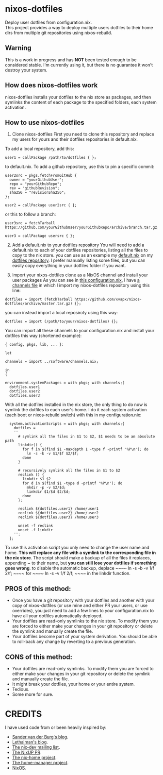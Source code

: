 nixos-dotfiles
==============
Deploy user dotfiles from configuration.nix.    
This project provides a way to deploy multiple users dotfiles to their home dirs from multiple git repositories using nixos-rebuild.

Warning
--------
This is a work in progress and has **NOT** been tested enough to be considered stable. 
I'm currently using it, but there is no guarantee it won't destroy your system.

How does nixos-dotfiles work
----------------------------
nixos-dotfiles installs your dotfiles to the nix store as packages, 
and then symlinks the content of each package to the specified folders, each system activation.

How to use nixos-dotfiles
-------------------------
1. Clone nixos-dotfiles
First you need to clone this repository and replace my users for yours and their dotfiles repositories in default.nix.

To add a local repository, add this:
~~~~
user1 = callPackage /path/to/dotfiles { };
~~~~
to default.nix.
To add a github repository, use this to pin a specific commit:
~~~~
user2src = pkgs.fetchFromGitHub {
  owner = "yourGithubUser"; 
  repo = "yourGithubRepo";
  rev = "githubRevision";
  sha256 = "revisionSha256";
};

user2 = callPackage user2src { };
~~~~
or this to follow a branch:
~~~~
user3src = fetchTarball https://github.com/yourGithubUser/yourGithubRepo/archive/branch.tar.gz;

user3 = callPackage usersrc { };
~~~~

2. Add a default.nix to your dotfiles repository
You will need to add a default.nix to each of your dotfiles repositories, listing all the files to copy to the nix store.
you can use as an example my [default.nix](https://github.com/xvapx/dotfiles/blob/master/default.nix) on my [dotfiles repository](https://github.com/xvapx/dotfiles).
I prefer manually listing some files, but you can easily copy everything in your dotfiles folder if you want.

3. Import your nixos-dotfiles clone as a NixOS channel and install your user packages
As you can see in [this configuration.nix](https://github.com/xvapx/dotfiles/blob/master/nixos/machines/xvapx-homestation.nix), I have [a channels file](https://github.com/xvapx/dotfiles/blob/master/nixos/software/channels.nix) in which I import my nixos-dotfiles repository using this line:
~~~~
dotfiles = import (fetchTarball https://github.com/xvapx/nixos-dotfiles/archive/master.tar.gz) {};
~~~~
you can instead import a local reposiroty using this way:
~~~~
dotfiles = import (/path/to/your/nixos-dotfiles) {};
~~~~
You can import all these channels to your configuration.nix and install your dotfiles this way (shortened example):
~~~~
{ config, pkgs, lib, ... }:

let

channels = import ../software/channels.nix;

in
{

environment.systemPackages = with pkgs; with channels;[
  dotfiles.user1
  dotfiles.user2
  dotfiles.user3
~~~~
With all the dotfiles installed in the nix store, the only thing to do now is symlink the dotfiles to each user's home.
I do it each system activation (each boot or nixos-rebuild switch) with this in my configuration.nix:
~~~~
  system.activationScripts = with pkgs; with channels;{
    dotfiles = 
    ''
      # symlink all the files in $1 to $2, $1 needs to be an absolute path
      linkdir() {
        for f in $(find $1 -maxdepth 1 -type f -printf '%P\n'); do
          ln -s -b -v $1/$f $2/$f;
        done
      }

      # recursively symlink all the files in $1 to $2
      reclink () {
        linkdir $1 $2
        for d in $(find $1 -type d -printf '%P\n'); do
          mkdir -p -v $2/$d;
          linkdir $1/$d $2/$d;
        done
      };

      reclink ${dotfiles.user1} /home/user1
      reclink ${dotfiles.user2} /home/user2
      reclink ${dotfiles.user3} /home/user3

      unset -f reclink
      unset -f linkdir
    '';
  };
~~~~
To use this activation script you only need to change the user name and home.
**This will replace any file with a symlink to the corresponding file in the nix store**.
The script should make a backup of all the files it replaces, appending ~ to their name, but **you can still lose your dotfiles if something goes wrong**.
to disable the automatic backup, deplace ~~~~ ln -s -b -v $1/$f $2/$f; ~~~~ for ~~~~ ln -s -v $1/$f $2/$f; ~~~~ in the linkdir function.

PROS of this method:
--------------------
* Once you have a git repository with your dotfiles and another with your copy of nixos-dotfiles (or use mine and either PR your users, or use overrides), you just need to add a few lines to your configuration.nix to have all your dotfiles automatically deployed.
* Your dotfiles are read-only symlinks to the nix store. To modify them you are forced to either make your changes in your git repository or delete the symlink and manually create the file.
* Your dotfiles become part of your system derivation. You should be able to roll-back any change by reverting to a previous generation.

CONS of this method:
-------------------- 
* Your dotfiles are read-only symlinks. To modify them you are forced to either make your changes in your git repository or delete the symlink and manually create the file.
* It might break your dotfiles, your home or your entire system.
* Tedious.
* Some more for sure.

CREDITS
=======
I have used code from or been heavily inspired by:    
* [Sander van der Burg's blog](https://sandervanderburg.blogspot.com.es/).
* [Lethalman's blog](https://lethalman.blogspot.com.es).
* [The nix-dev mailing list](https://www.mail-archive.com/nix-dev@lists.science.uu.nl/).
* [The NixUP PR](https://github.com/NixOS/nixpkgs/pull/9250).
* [The nix-home project](https://github.com/sheenobu/nix-home).
* [The home-manager project](https://github.com/rycee/home-manager).
* [NixOS](https://nixos.org/).

